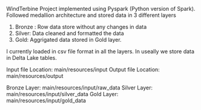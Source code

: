 WindTerbine Project implemented using Pyspark (Python version of Spark).
Followed medallion architecture and stored data in 3 different layers
 1. Bronze : Row data store without any changes in data
 2. Silver: Data cleaned and formatted the data
 3. Gold: Aggrigated data stored in Gold layer.

I currently loaded in csv file format in all the layers. In useally we store data in Delta Lake tables.

Input file Location: main/resources/input
Output file Location: main/resources/output

Bronze Layer: main/resources/input/raw_data
Silver Layer: main/resources/input/silver_data
Gold Layer: main/resources/input/gold_data
